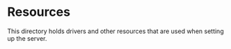 # Resources

This directory holds drivers and other resources that are used when setting up the server.
